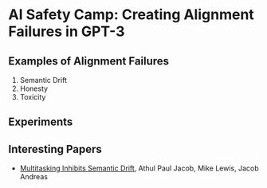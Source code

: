 # AI Safety Camp: Creating Alignment Failures in GPT-3

## Examples of Alignment Failures

1. Semantic Drift
2. Honesty
3. Toxicity

## Experiments

## Interesting Papers

- [Multitasking Inhibits Semantic Drift](https://arxiv.org/abs/2104.07219), Athul Paul Jacob, Mike Lewis, Jacob Andreas


